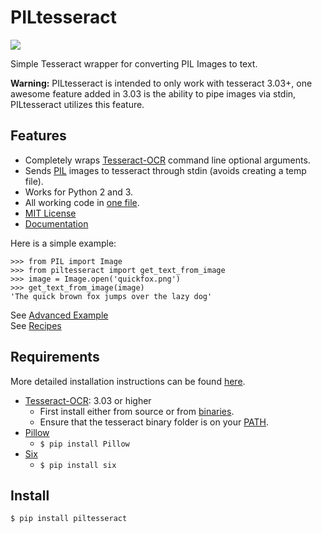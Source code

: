 PILtesseract
=======
[![](https://img.shields.io/pypi/v/piltesseract.svg?branch=master)](https://pypi.python.org/pypi/piltesseract)

Simple Tesseract wrapper for converting PIL Images to text.

**Warning:** PILtesseract is intended to only work with tesseract 3.03+,
one awesome feature added in 3.03 is the ability to pipe images via stdin,
PILtesseract utilizes this feature.

Features
------------
 - Completely wraps [Tesseract-OCR](https://github.com/tesseract-ocr/tesseract) command line optional arguments.
 - Sends [PIL](https://pillow.readthedocs.org/en/latest/) images to tesseract through stdin (avoids creating a temp file).
 - Works for Python 2 and 3.
 - All working code in [one file](https://github.com/Digirolamo/PILtesseract/blob/master/piltesseract/tesseractwrapper.py).
 - [MIT License](https://github.com/Digirolamo/PILtesseract/blob/master/LICENSE)
 - [Documentation](http://piltesseract.readthedocs.org/en/latest/)
 
Here is a simple example:


    >>> from PIL import Image
    >>> from piltesseract import get_text_from_image
    >>> image = Image.open('quickfox.png')
    >>> get_text_from_image(image)
    'The quick brown fox jumps over the lazy dog'

See [Advanced Example](http://piltesseract.readthedocs.org/en/latest/example.html)  
See [Recipes](http://piltesseract.readthedocs.org/en/latest/recipes.html)

Requirements
------------
More detailed installation instructions can be found [here](http://piltesseract.readthedocs.org/en/latest/install.html).
 - [Tesseract-OCR](https://github.com/tesseract-ocr/tesseract): 3.03 or higher
   - First install either from source or from [binaries](https://github.com/tesseract-ocr/tesseract/wiki).
   - Ensure that the tesseract binary folder is on your [PATH](https://en.wikipedia.org/wiki/PATH_(variable)).
 - [Pillow](https://pillow.readthedocs.org/en/latest/)
   - ```$ pip install Pillow```
 - [Six](https://pythonhosted.org/six/)
   - ```$ pip install six```

Install
------------
 
    $ pip install piltesseract



